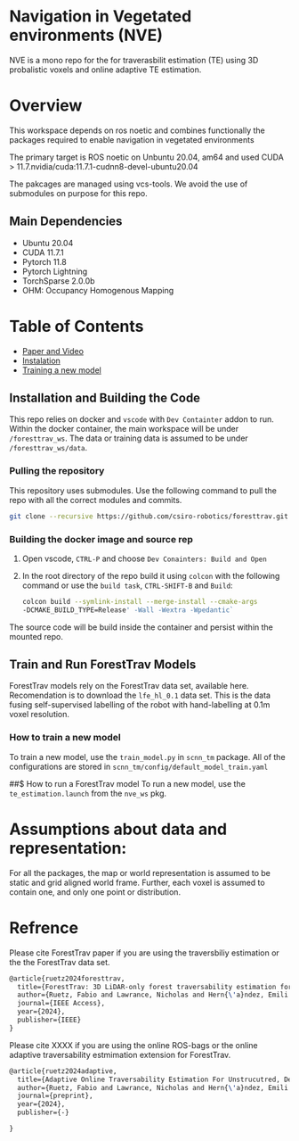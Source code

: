 # Navigation in Vegetated environments (NVE)

NVE is a mono repo for the for traverasbilit estimation (TE) using 3D probalistic voxels and online adaptive TE estimation.

# Overview

This workspace depends on ros noetic and combines functionally the packages required to enable navigation in vegetated environments

The primary target is ROS noetic on Unbuntu 20.04, am64 and used CUDA > 11.7.nvidia/cuda:11.7.1-cudnn8-devel-ubuntu20.04  

The pakcages are managed using vcs-tools. We avoid the use of submodules on purpose for this repo. 

## Main Dependencies
- Ubuntu 20.04
- CUDA 11.7.1
- Pytorch 11.8
- Pytorch Lightning 
- TorchSparse 2.0.0b
- OHM: Occupancy Homogenous Mapping

# Table of Contents
- [Paper and Video](#paper-and-video)
- [Instalation](#installation)  
- [Training a new model](#running-model)


## Installation and Building the Code
This repo relies on docker and `vscode` with `Dev Containter` addon to run. Within the docker container, the main workspace will be under `/foresttrav_ws`. The data or training data is assumed to be under `/foresttrav_ws/data`. 



### Pulling the repository
This repository uses submodules. Use the following command to pull the repo with all the correct modules and commits.
```bash
git clone --recursive https://github.com/csiro-robotics/foresttrav.git
```

### Building the docker image and source rep
1. Open vscode, `CTRL-P` and choose `Dev Conainters: Build and Open`
2. In the root directory of the repo build it using `colcon` with the following command or use the `build task`, `CTRL-SHIFT-B` and `Build`:
  
   ```bash
   colcon build --symlink-install --merge-install --cmake-args
   -DCMAKE_BUILD_TYPE=Release' -Wall -Wextra -Wpedantic`
   ```


The source code will be build inside the container and persist within the mounted repo.
## Train and Run ForestTrav Models 
ForestTrav models rely on the ForestTrav data set, available here. Recomendation is to download the `lfe_hl_0.1` data set. This is the data fusing self-supervised labelling of the robot with hand-labelling at 0.1m voxel resolution. 

### How to train a new model
To train a new model, use the `train_model.py` in `scnn_tm` package. All of the configurations are stored in `scnn_tm/config/default_model_train.yaml`

##$ How to run a ForestTrav model
To run a new model, use the `te_estimation.launch` from the `nve_ws` pkg. 

# Assumptions about data and representation:
For all the packages, the map or world representation is assumed to be static and grid aligned world frame. Further, each voxel is assumed to contain one, and only one point or distribution.

# Refrence

Please cite ForestTrav paper if you are using the traversbiliy estimation or the the ForestTrav data set. 

```latex
@article{ruetz2024foresttrav,
  title={ForestTrav: 3D LiDAR-only forest traversability estimation for autonomous ground vehicles},
  author={Ruetz, Fabio and Lawrance, Nicholas and Hern{\'a}ndez, Emili and Borges, Paulo and Peynot, Thierry},
  journal={IEEE Access},
  year={2024},
  publisher={IEEE}
}
```
Please cite XXXX if you are using the online ROS-bags or the online adaptive traversability estmimation extension for ForestTrav.
```latex
@article{ruetz2024adaptive,
  title={Adaptive Online Traversability Estimation For Unstrucutred, Densely Vegetated Environemtns},
  author={Ruetz, Fabio and Lawrance, Nicholas and Hern{\'a}ndez, Emili and Borges, Paulo and Peynot, Thierry},
  journal={preprint},
  year={2024},
  publisher={-}

}
```

